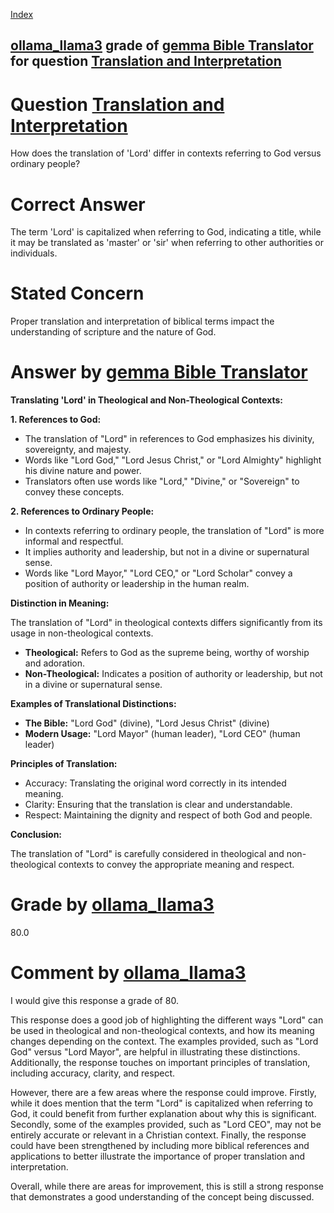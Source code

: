 
[Index](../../../../index.md)
## [ollama_llama3](../../../grading_models/ollama_llama3.md) grade of [gemma Bible Translator](../../../answering_models/gemma_Bible_Translator.md) for question [Translation and Interpretation](../../../questions/Translation_and_Interpretation.md)

# Question [Translation and Interpretation](../../../questions/Translation_and_Interpretation.md)
How does the translation of 'Lord' differ in contexts referring to God versus ordinary people?

# Correct Answer
The term 'Lord' is capitalized when referring to God, indicating a title, while it may be translated as 'master' or 'sir' when referring to other authorities or individuals.

# Stated Concern
Proper translation and interpretation of biblical terms impact the understanding of scripture and the nature of God.

# Answer by [gemma Bible Translator](../../../answering_models/gemma_Bible_Translator.md)
**Translating 'Lord' in Theological and Non-Theological Contexts:**

**1. References to God:**

* The translation of "Lord" in references to God emphasizes his divinity, sovereignty, and majesty. 
* Words like "Lord God," "Lord Jesus Christ," or "Lord Almighty" highlight his divine nature and power. 
* Translators often use words like "Lord," "Divine," or "Sovereign" to convey these concepts.

**2. References to Ordinary People:**

* In contexts referring to ordinary people, the translation of "Lord" is more informal and respectful. 
* It implies authority and leadership, but not in a divine or supernatural sense. 
* Words like "Lord Mayor," "Lord CEO," or "Lord Scholar" convey a position of authority or leadership in the human realm.

**Distinction in Meaning:**

The translation of "Lord" in theological contexts differs significantly from its usage in non-theological contexts. 

* **Theological:** Refers to God as the supreme being, worthy of worship and adoration.
* **Non-Theological:** Indicates a position of authority or leadership, but not in a divine or supernatural sense.

**Examples of Translational Distinctions:**

* **The Bible:** "Lord God" (divine), "Lord Jesus Christ" (divine)
* **Modern Usage:** "Lord Mayor" (human leader), "Lord CEO" (human leader)

**Principles of Translation:**

* Accuracy: Translating the original word correctly in its intended meaning.
* Clarity: Ensuring that the translation is clear and understandable.
* Respect: Maintaining the dignity and respect of both God and people.

**Conclusion:**

The translation of "Lord" is carefully considered in theological and non-theological contexts to convey the appropriate meaning and respect.

# Grade by [ollama_llama3](../../../grading_models/ollama_llama3.md)
80.0

# Comment by [ollama_llama3](../../../grading_models/ollama_llama3.md)
I would give this response a grade of 80.

This response does a good job of highlighting the different ways "Lord" can be used in theological and non-theological contexts, and how its meaning changes depending on the context. The examples provided, such as "Lord God" versus "Lord Mayor", are helpful in illustrating these distinctions. Additionally, the response touches on important principles of translation, including accuracy, clarity, and respect.

However, there are a few areas where the response could improve. Firstly, while it does mention that the term "Lord" is capitalized when referring to God, it could benefit from further explanation about why this is significant. Secondly, some of the examples provided, such as "Lord CEO", may not be entirely accurate or relevant in a Christian context. Finally, the response could have been strengthened by including more biblical references and applications to better illustrate the importance of proper translation and interpretation.

Overall, while there are areas for improvement, this is still a strong response that demonstrates a good understanding of the concept being discussed.
